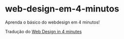 # web-design-em-4-minutos
Aprenda o básico do webdesign em 4 minutos!

Tradução do [Web Design in 4 minutes](https://github.com/jgthms/web-design-in-4-minutes)
